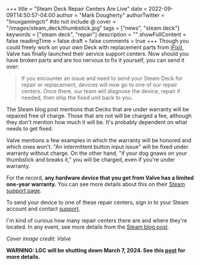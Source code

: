 +++
title = "Steam Deck Repair Centers Are Live"
date = 2022-09-09T14:50:57-04:00
author = "Mark Dougherty"
authorTwitter = "linuxgamingctr" #do not include @
cover = "/images/steam_deck/thumbstick.jpg"
tags = ["news", "steam deck"]
keywords = ["steam deck", "repair"]
description = ""
showFullContent = false
readingTime = false
draft = false
comments = true
+++
Though you could freely work on your own Deck with replacement parts from [iFixit](https://www.ifixit.com/Device/Steam_Deck), Valve has finally launched their service support centers. Now should you have broken parts and are too nervous to fix it yourself, you can send it over:

> If you encounter an issue and need to send your Steam Deck for repair or replacement, devices will now go to one of our repair centers. Once there, our team will diagnose the device, repair if needed, then ship the fixed unit back to you.

The Steam blog post mentions that Decks that are under warranty will be repaired free of charge. Those that are not will be charged a fee, although they don't mention how much it will be. It's probably dependent on what needs to get fixed.

Valve mentions a few examples in which the warranty will be honored and which ones won't. "An intermittent button input issue" will be fixed under warranty without charge. On the other hand, "if your dog gnaws on your thumbstick and breaks it," you will be charged, even if you're under warranty.

For the record, **any hardware device that you get from Valve has a limited one-year warranty.** You can see more details about this on their [Steam support page](https://help.steampowered.com/en/faqs/view/4e41-6123-79ef-25ba).

To send your device to one of these repair centers, sign in to your Steam account and contact [support](https://help.steampowered.com/en/wizard/HelpWithSteamDeck).

I'm kind of curious how many repair centers there are and where they're located. In any event, see more details from the [Steam blog post](https://store.steampowered.com/news/app/1675200/view/3398545888823804940).

*Cover image credit: Valve*

**WARNING: LGC will be shutting down March 7, 2024. See this [post](https://linuxgamingcentral.com/posts/the-end-of-lgc/) for more details.**
